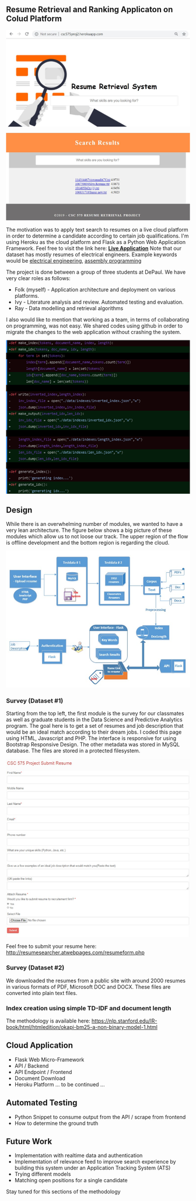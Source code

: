 ## Resume Retrieval and Ranking Applicaton on Colud Platform

<p>
<img src="resume-retrieval/resume-search-page.jpg">
</p>
<p>
<img src="resume-retrieval/resume-search-results.jpg">
</p>

The motivation was to apply text search to resumes on a live cloud platform in order to determine a candidate according to certain job qualifications. I'm using Heroku as the cloud platform and Flask as a Python Web Application Framework. Feel free to visit the link here:
<a href='https://resume-retrieval.herokuapp.com'>**Live Application**</a>
Note that our dataset has mostly resumes of electrical engineers. Example keywords would be <a href='https://resume-retrieval.herokuapp.com/?q=electrical+engineering'>electrical engineering</a>, <a href='https://resume-retrieval.herokuapp.com/?q=assemble+programming'>assembly programming</a>


The project is done between a group of three students at DePaul. We have very clear roles as follows:
* Folk (myself) - Application architecture and deployment on various platforms.
* Ivy - Literature analysis and review. Automated testing and evaluation.
* Ray - Data modelling and retrieval algorithms

I also would like to mention that working as a team, in terms of collaborating on programming, was not easy. We shared codes using github in order to migrate the changes to the web application without crashing the system.

<img src="resume-retrieval/github.jpg"/>


## Design

While there is an overwhelming number of modules, we wanted to have a very lean architecture. The figure below shows a big picture of these modules which allow us to not loose our track. The upper region of the flow is offline development and the bottom region is regarding the cloud.

<p>
<img src="resume-retrieval/resume-retrieval-app-architecture.jpg"/>
</p>

### Survey (Dataset #1)
Starting from the top left, the first module is the survey for our classmates as well as graduate students in the Data Science and Predictive Analytics program. The goal here is to get a set of resumes and job description that would be an ideal match according to their dream jobs. I coded this page using HTML, Javascript and PHP. The interface is responsive for using Bootstrap Responsive Design. The other metadata was stored in MySQL database. The files are stored in a protected filesystem.

<p>
<img src="resume-retrieval/survey.jpg"/>
</p>

Feel free to submit your resume here:
<a href="http://resumesearcher.atwebpages.com/resumeform.php">http://resumesearcher.atwebpages.com/resumeform.php</a>

### Survey (Dataset #2)
We downloaded the resumes from a public site with around 2000 resumes in various formats of PDF, Microsoft DOC and DOCX. These files are converted into plain text files.

### Index creation using simple TD-IDF and document length
The methodology is available here: https://nlp.stanford.edu/IR-book/html/htmledition/okapi-bm25-a-non-binary-model-1.html

## Cloud Application
* Flask Web Micro-Framework
* API / Backend
* API Endpoint / Frontend
* Document Download
* Heroku Platform
... to be continued ...

## Automated Testing
* Python Snippet to consume output from the API / scrape from frontend
* How to determine the ground truth

## Future Work
* Implementation with realtime data and authentication
* Implementation of relevance feed to improve search experience by building this system under an Application Tracking System (ATS)
* Trying different models
* Matching open positions for a single candidate

Stay tuned for this sections of the methodology